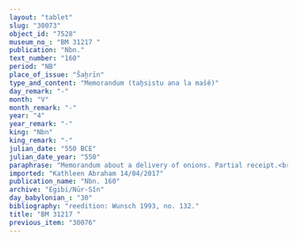 ```yaml
---
layout: "tablet"
slug: "30073"
object_id: "7528"
museum_no_: "BM 31217 "
publication: "Nbn."
text_number: "160"
period: "NB"
place_of_issue: "Šaḫrīn"
type_and_content: "Memorandum (taẖsistu ana la mašê)"
day_remark: "-"
month: "V"
month_remark: "-"
year: "4"
year_remark: "-"
king: "Nbn"
king_remark: "-"
julian_date: "550 BCE"
julian_date_year: "550"
paraphrase: "Memorandum about a delivery of onions. Partial receipt.<br /> It concerns the 150000 strings (<em>gidlu</em>) of onions that had been delivered to <strong>D</strong> and about which <strong>C</strong> wrote a message (<em>&scaron;ipirtu</em>) to <strong>B<sub>1</sub></strong> and <strong>B<sub>2</sub></strong> &nbsp;(apparently, urging them to deliver the onions&nbsp; to him). The present tablet is written in order not to forget (<em>tahsistu</em> <em>la ma&scaron;&ecirc;</em>) that <strong>A<sub>1</sub></strong>, <strong>C</strong>&rsquo;s slave, and <strong>A<sub>2</sub></strong> received 124000 strings (<em>gidlu</em>) of (the said 150000) onion strings on behalf of (<em>ina na&scaron;parti</em>) <strong>C</strong>, from <strong>B<sub>1</sub></strong> and <strong>B<sub>2</sub></strong>. and that 18000 of them belong to <strong>E</strong>. Written in the presence (<em>ina u&scaron;uzzu</em>) of 2 witnesses. No scribe.<br /> &nbsp;<br /> <strong>A<sub>1</sub></strong> = Arad-Bēl, slave of <strong>C</strong>; <strong>A<sub>2</sub></strong> = Nab&ucirc;-aplu-iddin/&Scaron;ilāya/Esagilia; <strong>B<sub>1</sub></strong> = Nab&ucirc;-ēṭir; <strong>B<sub>2</sub></strong> = Nādinu; <strong>C</strong> = Iddin-Marduk(/Iqī&scaron;āya//Nūr-S&icirc;n); <strong>D</strong> = Zababa-ahu-iddin; <strong>E</strong> = &Scaron;ūzubu"
imported: "Kathleen Abraham 14/04/2017"
publication_name: "Nbn. 160"
archive: "Egibi/Nūr-Sîn"
day_babylonian_: "30"
bibliography: "reedition: Wunsch 1993, no. 132."
title: "BM 31217 "
previous_item: "30076"
---
```


